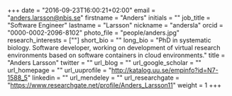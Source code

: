 +++
date = "2016-09-23T16:00:21+02:00"
email = "anders.larsson@nbis.se"
firstname = "Anders"
initials = ""
job_title = "Software Engineer"
lastname = "Larsson"
nickname = "andersla"
orcid = "0000-0002-2096-8102"
photo_file = "people/anders.jpg"
research_interests = [""]
short_bio = ""
long_bio = "PhD in systematic biology. Software developer, working on development of virtual research environments based on software containers in cloud environments."
title = "Anders Larsson"
twitter = ""
url_blog = ""
url_google_scholar = ""
url_homepage = ""
url_uuprofile = "http://katalog.uu.se/empinfo?id=N7-1588_5"
linkedin = ""
url_mendeley = ""
url_researchgate = "https://www.researchgate.net/profile/Anders_Larsson11"
weight = 1
+++

